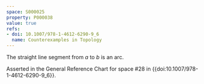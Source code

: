 ```yaml
---
space: S000025
property: P000038
value: true
refs:
- doi: 10.1007/978-1-4612-6290-9_6
  name: Counterexamples in Topology
---
```


The straight line segment from $a$ to $b$ is an arc.

Asserted in the General Reference Chart for space #28 in
{{doi:10.1007/978-1-4612-6290-9_6}}.

